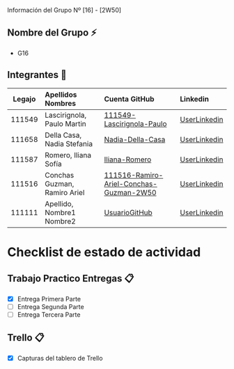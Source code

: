  Información del Grupo Nº [16] - [2W50]


## Nombre del Grupo :zap:

* G16


## Integrantes :busts_in_silhouette:

| Legajo| Apellidos Nombres  | Cuenta GitHub | Linkedin
| :------: | :-------- | :-------- | :-------- |
| 111549 | Lascirignola, Paulo Martin |[111549-Lascirignola-Paulo](https://github.com/111549-Lascirignola-Paulo)|[UserLinkedin](https://www.linkedin.com/in/paulo-lascirignola/)|
| 111658 | Della Casa, Nadia Stefania |[Nadia-Della-Casa](https://github.com/Nadia-Della-Casa)|[UserLinkedin](https://ar.linkedin.com/)|
| 111587 | Romero, Iliana Sofía |[Iliana-Romero](https://github.com/Iliana-Romero )|[UserLinkedin](https://ar.linkedin.com/)|
| 111516 | Conchas Guzman, Ramiro Ariel |[111516-Ramiro-Ariel-Conchas-Guzman-2W50](https://github.com/111516-Ramiro-Ariel-Conchas-Guzman-2W50)|[UserLinkedin](https://www.linkedin.com/in/ramiro-guzm%C3%A1n-ba4686191/)|
| 111111 | Apellido, Nombre1 Nombre2 |[UsuarioGitHub](https://github.com/xxxx)|[UserLinkedin](https://ar.linkedin.com/)|


# Checklist de estado de actividad

## Trabajo Practico Entregas :clipboard:
- [x] Entrega Primera Parte
- [ ] Entrega Segunda Parte
- [ ] Entrega Tercera Parte

## Trello :clipboard:
- [x] Capturas del tablero de Trello
